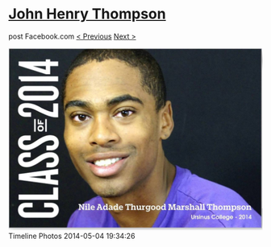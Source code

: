 # [John Henry Thompson](../README.md)
post Facebook.com
[< Previous](2014-08-01-17.md) [Next >](2014-03-03-1.md)

[![](../media/2014-05-04/Timeline-Photos.jpg)](../README.md)
Timeline Photos
2014-05-04 19:34:26